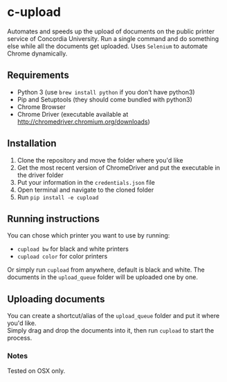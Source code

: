 # c-upload
Automates and speeds up the upload of documents on the public printer service of Concordia University. 
Run a single command and do something else while all the documents get uploaded.
Uses `Selenium` to automate Chrome dynamically. 

## Requirements
* Python 3 (use `brew install python` if you don't have python3)
* Pip and Setuptools (they should come bundled with python3)
* Chrome Browser
* Chrome Driver (executable available at http://chromedriver.chromium.org/downloads)

## Installation
1. Clone the repository and move the folder where you'd like
2. Get the most recent version of ChromeDriver and put the executable in the driver folder
3. Put your information in the `credentials.json` file
4. Open terminal and navigate to the cloned folder
5. Run `pip install -e cupload` 

## Running instructions
You can chose which printer you want to use by running:
* `cupload bw` for black and white printers
* `cupload color` for color printers   

Or simply run `cupload` from anywhere, default is black and white.
The documents in the `upload_queue` folder will be uploaded one by one.


## Uploading documents
You can create a shortcut/alias of the `upload_queue` folder and put it where you'd like.  
Simply drag and drop the documents into it, then run `cupload` to start the process.

### Notes
Tested on OSX only.
